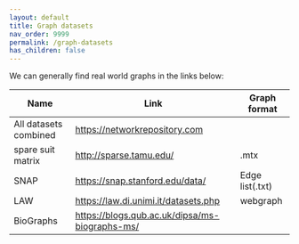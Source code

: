 ```yaml
---
layout: default
title: Graph datasets
nav_order: 9999
permalink: /graph-datasets
has_children: false
---
```


We can generally find real world graphs in the links below:

| Name | Link | Graph format|
|------|------|-------------|
| All datasets combined | https://networkrepository.com | |
| spare suit matrix |http://sparse.tamu.edu/ | .mtx
|SNAP  |https://snap.stanford.edu/data/ | Edge list(.txt) |
|LAW   | https://law.di.unimi.it/datasets.php | webgraph |
|BioGraphs | https://blogs.qub.ac.uk/dipsa/ms-biographs-ms/ |


